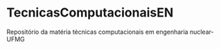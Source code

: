# TecnicasComputacionaisEN
Repositório da matéria técnicas computacionais em engenharia nuclear- UFMG
